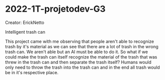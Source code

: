 # 2022-1T-projetodev-G3

Creator: ErickNetto

Intelligent trash can

This project came with me observing that people aren't able to recognize trash by it's material as we can see that there are a lot of trash in the wrong trash can. We aren't able but an AI must be able to do it. So what if we could make the trash can itself recognize the material of the trash that was threw in the trash can and then separate the trash itself? Humans would only need to throw the trash into the trash can and in the end all trash would be in it's respective place.
